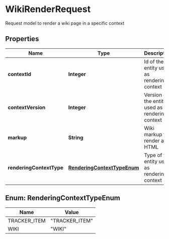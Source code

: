 

# WikiRenderRequest

Request model to render a wiki page in a specific context

## Properties

| Name | Type | Description | Notes |
|------------ | ------------- | ------------- | -------------|
|**contextId** | **Integer** | Id of the entity used as rendering context |  [optional] |
|**contextVersion** | **Integer** | Version of the entity used as rendering context |  [optional] |
|**markup** | **String** | Wiki markup to render as HTML |  |
|**renderingContextType** | [**RenderingContextTypeEnum**](#RenderingContextTypeEnum) | Type of the entity used as rendering context |  [optional] |



## Enum: RenderingContextTypeEnum

| Name | Value |
|---- | -----|
| TRACKER_ITEM | &quot;TRACKER_ITEM&quot; |
| WIKI | &quot;WIKI&quot; |




